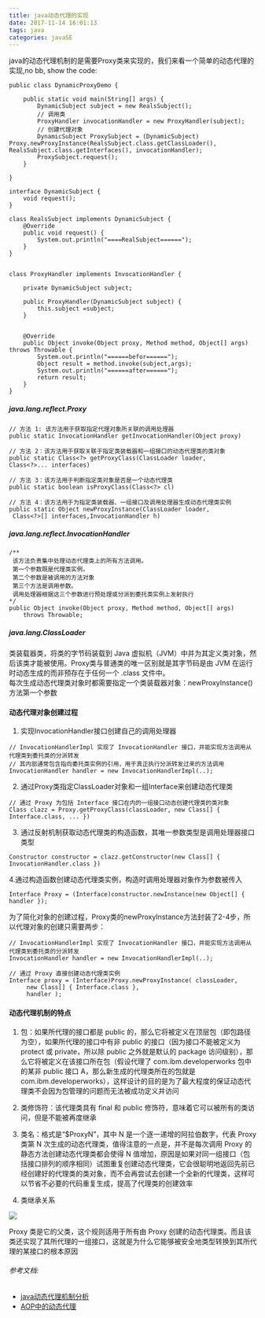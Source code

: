 ```yaml
---
title: java动态代理的实现
date: 2017-11-14 16:01:13
tags: java
categories: javaSE
---
```

java的动态代理机制的是需要Proxy类来实现的，我们来看一个简单的动态代理的实现,no bb, show the code:
``` 
public class DynamicProxyDemo {

    public static void main(String[] args) {
        DynamicSubject subject = new RealsSubject();
        // 调用类
        ProxyHandler invocationHandler = new ProxyHandler(subject);
        // 创建代理对象
        DynamicSubject ProxySubject = (DynamicSubject) Proxy.newProxyInstance(RealsSubject.class.getClassLoader(), RealsSubject.class.getInterfaces(), invocationHandler);
        ProxySubject.request();
    }

}

interface DynamicSubject {
    void request();
}

class RealsSubject implements DynamicSubject {
    @Override
    public void request() {
        System.out.println("====RealSubject======");
    }
}


class ProxyHandler implements InvocationHandler {

    private DynamicSubject subject;

    public ProxyHandler(DynamicSubject subject) {
        this.subject =subject;
    }


    @Override
    public Object invoke(Object proxy, Method method, Object[] args) throws Throwable {
        System.out.println("======befor======");
        Object result = method.invoke(subject,args);
        System.out.println("======after======");
        return result;
    }
}
```

##### java.lang.reflect.Proxy
``` 
// 方法 1: 该方法用于获取指定代理对象所关联的调用处理器
public static InvocationHandler getInvocationHandler(Object proxy) 

// 方法 2：该方法用于获取关联于指定类装载器和一组接口的动态代理类的类对象
public static Class<?> getProxyClass(ClassLoader loader, 
Class<?>... interfaces)

// 方法 3：该方法用于判断指定类对象是否是一个动态代理类
public static boolean isProxyClass(Class<?> cl) 

// 方法 4：该方法用于为指定类装载器、一组接口及调用处理器生成动态代理类实例
public static Object newProxyInstance(ClassLoader loader,
 Class<?>[] interfaces,InvocationHandler h)
```

##### java.lang.reflect.InvocationHandler
``` 
/**
 该方法负责集中处理动态代理类上的所有方法调用。
 第一个参数既是代理类实例，
 第二个参数是被调用的方法对象
 第三个方法是调用参数。
 调用处理器根据这三个参数进行预处理或分派到委托类实例上发射执行
*/
public Object invoke(Object proxy, Method method, Object[] args)
    throws Throwable;
```

##### java.lang.ClassLoader
类装载器类，将类的字节码装载到 Java 虚拟机（JVM）中并为其定义类对象，然后该类才能被使用。Proxy类与普通类的唯一区别就是其字节码是由 JVM 在运行时动态生成的而非预存在于任何一个 .class 文件中。   
每次生成动态代理类对象时都需要指定一个类装载器对象：newProxyInstance()方法第一个参数


#### 动态代理对象创建过程
1. 实现InvocationHandler接口创建自己的调用处理器
``` 
// InvocationHandlerImpl 实现了 InvocationHandler 接口，并能实现方法调用从代理类到委托类的分派转发
// 其内部通常包含指向委托类实例的引用，用于真正执行分派转发过来的方法调用
InvocationHandler handler = new InvocationHandlerImpl(..); 
```
2. 通过Proxy类指定ClassLoader对象和一组Interface来创建动态代理类
``` 
// 通过 Proxy 为包括 Interface 接口在内的一组接口动态创建代理类的类对象
Class clazz = Proxy.getProxyClass(classLoader, new Class[] { Interface.class, ... })
```
3. 通过反射机制获取动态代理类的构造函数，其唯一参数类型是调用处理器接口类型
``` 
Constructor constructor = clazz.getConstructor(new Class[] { InvocationHandler.class })
```
4.通过构造函数创建动态代理类实例，构造时调用处理器对象作为参数被传入
``` 
Interface Proxy = (Interface)constructor.newInstance(new Object[] { handler });
```
为了简化对象的创建过程，Proxy类的newProxyInstance方法封装了2-4步，所以代理对象的创建只需要两步：
``` 
// InvocationHandlerImpl 实现了 InvocationHandler 接口，并能实现方法调用从代理类到委托类的分派转发
InvocationHandler handler = new InvocationHandlerImpl(..); 

// 通过 Proxy 直接创建动态代理类实例
Interface proxy = (Interface)Proxy.newProxyInstance( classLoader, 
     new Class[] { Interface.class }, 
     handler );
```

#### 动态代理机制的特点
1. 包：如果所代理的接口都是 public 的，那么它将被定义在顶层包（即包路径为空），如果所代理的接口中有非 public 的接口（因为接口不能被定义为 protect 或 private，所以除 public 之外就是默认的 package 访问级别），那么它将被定义在该接口所在包（假设代理了 com.ibm.developerworks 包中的某非 public 接口 A，那么新生成的代理类所在的包就是 com.ibm.developerworks），这样设计的目的是为了最大程度的保证动态代理类不会因为包管理的问题而无法被成功定义并访问

2. 类修饰符：该代理类具有 final 和 public 修饰符，意味着它可以被所有的类访问，但是不能被再度继承

3. 类名：格式是“$ProxyN”，其中 N 是一个逐一递增的阿拉伯数字，代表 Proxy 类第 N 次生成的动态代理类，值得注意的一点是，并不是每次调用 Proxy 的静态方法创建动态代理类都会使得 N 值增加，原因是如果对同一组接口（包括接口排列的顺序相同）试图重复创建动态代理类，它会很聪明地返回先前已经创建好的代理类的类对象，而不会再尝试去创建一个全新的代理类，这样可以节省不必要的代码重复生成，提高了代理类的创建效率

4. 类继承关系

![](https://www.ibm.com/developerworks/cn/java/j-lo-proxy1/image002.png)

Proxy 类是它的父类，这个规则适用于所有由 Proxy 创建的动态代理类。而且该类还实现了其所代理的一组接口，这就是为什么它能够被安全地类型转换到其所代理的某接口的根本原因

###### 参考文档:
- [java动态代理机制分析](https://www.ibm.com/developerworks/cn/java/j-lo-proxy1/)
- [AOP中的动态代理](https://github.com/brianway/java-learning/blob/master/blogs/javase/java%E5%9F%BA%E7%A1%80%E5%B7%A9%E5%9B%BA%E7%AC%94%E8%AE%B0(4)-%E4%BB%A3%E7%90%86.md)